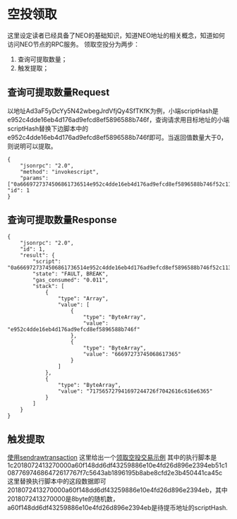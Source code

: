 # 空投领取

这里设定读者已经具备了NEO的基础知识，知道NEO地址的相关概念，知道如何访问NEO节点的RPC服务。
领取空投分为两步：
1. 查询可提取数量；
2. 触发提取；
## 查询可提取数量Request
以地址Ad3aF5yDcYy5N42wbegJrdVfjQy4SfTKfK为例，小端scriptHash是e952c4dde16eb4d176ad9efcd8ef5896588b746f，查询请求用目标地址的小端scriptHash替换下边脚本中的e952c4dde16eb4d176ad9efcd8ef5896588b746f即可。当返回值数量大于0，则说明可以提取。
```
{
    "jsonrpc": "2.0",
    "method": "invokescript",
    "params": ["0a6669727374506861736514e952c4dde16eb4d176ad9efcd8ef5896588b746f52c113717565727941697244726f7042616c616e6365676de38f3ec36522ec6a8b587a53e94847192769b0"], "id": 1
}
```
## 查询可提取数量Response
```
{
    "jsonrpc": "2.0",
    "id": 1,
    "result": {
        "script": "0a6669727374506861736514e952c4dde16eb4d176ad9efcd8ef5896588b746f52c113717565727941697244726f7042616c616e6365676de38f3ec36522ec6a8b587a53e94847192769b0",
        "state": "FAULT, BREAK",
        "gas_consumed": "0.011",
        "stack": [
            {
                "type": "Array",
                "value": [
                    {
                        "type": "ByteArray",
                        "value": "e952c4dde16eb4d176ad9efcd8ef5896588b746f"
                    },
                    {
                        "type": "ByteArray",
                        "value": "66697273745068617365"
                    }
                ]
            },
            {
                "type": "ByteArray",
                "value": "717565727941697244726f7042616c616e6365"
            }
        ]
    }
}
```
## 触发提取
[使用sendrawtransaction](http://docs.neo.org/zh-cn/node/cli/2.7.4/api/sendrawtransaction.html)
这里给出一个[领取空投交易示例](https://neotracker.io/tx/de8b5e8dcd601ff3ec8ebb5c9835fb7ac002650db32601bb92d772f6088d4ee5)
其中的执行脚本是1c2018072413270000a60f148dd6df43259886e10e4fd26d896e2394eb51c108776974686472617767f7c5643ab1896195b8abe8cfd2e3b450441ca45c
这里替换执行脚本中的这段数据即可2018072413270000a60f148dd6df43259886e10e4fd26d896e2394eb，其中
2018072413270000是8byte的随机数，a60f148dd6df43259886e10e4fd26d896e2394eb是待提币地址的scriptHash.
